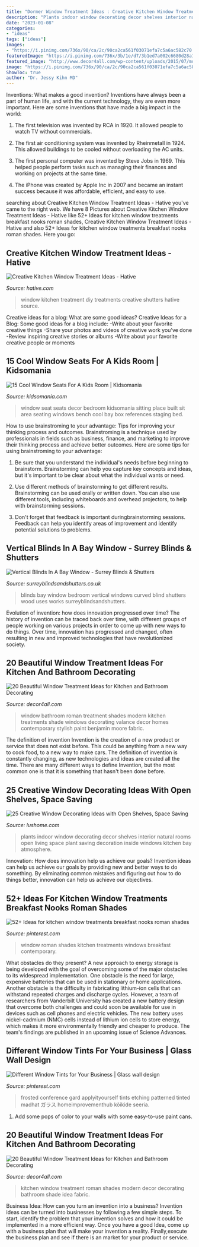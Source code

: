 ```yaml
---
title: "Dormer Window Treatment Ideas : Creative Kitchen Window Treatment Ideas"
description: "Plants indoor window decorating decor shelves interior natural rooms open living space plant saving decoration inside windows kitchen bay atmosphere"
date: "2023-01-08"
categories:
- "ideas"
tags: ["ideas"]
images:
- "https://i.pinimg.com/736x/90/ca/2c/90ca2ca561f03071efa7c5a6ac582c70.jpg"
featuredImage: "https://i.pinimg.com/736x/3b/1e/d7/3b1ed7a002c6680d28a14195903a678f.jpg"
featured_image: "http://www.decor4all.com/wp-content/uploads/2015/07/modern-kitchen-decor-roman-shades-window-treatment-ideas-4.jpg"
image: "https://i.pinimg.com/736x/90/ca/2c/90ca2ca561f03071efa7c5a6ac582c70.jpg"
ShowToc: true
author: "Dr. Jessy Kihn MD"
---
```



Inventions: What makes a good invention?
Inventions have always been a part of human life, and with the current technology, they are even more important. Here are some inventions that have made a big impact in the world:
1. The first television was invented by RCA in 1920. It allowed people to watch TV without commercials.

2. The first air conditioning system was invented by Rheinmetall in 1924. This allowed buildings to be cooled without overloading the AC units.

3. The first personal computer was invented by Steve Jobs in 1969. This helped people perform tasks such as managing their finances and working on projects at the same time.

4. The iPhone was created by Apple Inc in 2007 and became an instant success because it was affordable, efficient, and easy to use.

	

		
searching about Creative Kitchen Window Treatment Ideas - Hative you've came to the right web. We have 8 Pictures about Creative Kitchen Window Treatment Ideas - Hative like 52+ Ideas for kitchen window treatments breakfast nooks roman shades, Creative Kitchen Window Treatment Ideas - Hative and also 52+ Ideas for kitchen window treatments breakfast nooks roman shades. Here you go:
		
    
## Creative Kitchen Window Treatment Ideas - Hative

<img loading=lazy src="https://hative.com/wp-content/uploads/2015/02/kitchen-window-treatments/10-kitchen-window-treatments.jpg" onerror="this.onerror=null;this.src='https://tse4.mm.bing.net/th?id=OIP.Py8D1PO3NxfA8QIhhx4lWwHaLH&amp;pid=15.1';" alt="Creative Kitchen Window Treatment Ideas - Hative">

_Source: hative.com_

>window kitchen treatment diy treatments creative shutters hative source. 

	

Creative ideas for a blog: What are some good ideas?
Creative Ideas for a Blog:
Some good ideas for a blog include: 
-Write about your favorite creative things 
-Share your photos and videos of creative work you’ve done 
-Review inspiring creative stories or albums 
-Write about your favorite creative people or moments

    
## 15 Cool Window Seats For A Kids Room | Kidsomania

<img loading=lazy src="http://www.kidsomania.com/photos/15-Ideas-For-Kids-Window-Seat-10.jpg" onerror="this.onerror=null;this.src='https://tse4.mm.bing.net/th?id=OIP.v0-mEx9I--iUv2PpHl7LNAHaJ4&amp;pid=15.1';" alt="15 Cool Window Seats For A Kids Room | Kidsomania">

_Source: kidsomania.com_

>window seat seats decor bedroom kidsomania sitting place built sit area seating windows bench cool bay box references staging bed. 

	

How to use brainstroming to your advantage: Tips for improving your thinking process and outcomes.
Brainstroming is a technique used by professionals in fields such as business, finance, and marketing to improve their thinking process and achieve better outcomes. Here are some tips for using brainstroming to your advantage: 
1. Be sure that you understand the individual's needs before beginning to brainstorm. Brainstorming can help you capture key concepts and ideas, but it's important to be clear about what the individual wants or need.

2. Use different methods of brainstorming to get different results. Brainstorming can be used orally or written down. You can also use different tools, including whiteboards and overhead projectors, to help with brainstorming sessions.

3. Don't forget that feedback is important duringbrainstorming sessions. Feedback can help you identify areas of improvement and identify potential solutions to problems.

    
## Vertical Blinds In A Bay Window - Surrey Blinds &amp; Shutters

<img loading=lazy src="https://surreyblindsandshutters.co.uk/content/uploads/2012/10/Bay-Window-Bedroom-Vertical-Blinds.jpg" onerror="this.onerror=null;this.src='https://tse1.mm.bing.net/th?id=OIP.syk5mpBnuOojSADrUAeSdgHaEo&amp;pid=15.1';" alt="Vertical Blinds In A Bay Window - Surrey Blinds &amp; Shutters">

_Source: surreyblindsandshutters.co.uk_

>blinds bay window bedroom vertical windows curved blind shutters wood uses works surreyblindsandshutters. 

	

Evolution of invention: how does innovation progressed over time?
The history of invention can be traced back over time, with different groups of people working on various projects in order to come up with new ways to do things. Over time, innovation has progressed and changed, often resulting in new and improved technologies that have revolutionized society.

    
## 20 Beautiful Window Treatment Ideas For Kitchen And Bathroom Decorating

<img loading=lazy src="http://www.decor4all.com/wp-content/uploads/2015/07/roman-shades-window-treatment-ideas-for-bathroom-decorating-1.jpg" onerror="this.onerror=null;this.src='https://tse1.mm.bing.net/th?id=OIP.TYeHy_myf2BfXm8_7MYiygAAAA&amp;pid=15.1';" alt="20 Beautiful Window Treatment Ideas for Kitchen and Bathroom Decorating">

_Source: decor4all.com_

>window bathroom roman treatment shades modern kitchen treatments shade windows decorating valance decor homes contemporary stylish paint benjamin moore fabric. 

	

The definition of invention
Invention is the creation of a new product or service that does not exist before. This could be anything from a new way to cook food, to a new way to make cars. The definition of invention is constantly changing, as new technologies and ideas are created all the time. There are many different ways to define Invention, but the most common one is that it is something that hasn't been done before.

    
## 25 Creative Window Decorating Ideas With Open Shelves, Space Saving

<img loading=lazy src="https://www.lushome.com/wp-content/uploads/2014/05/window-decorating-ideas-shelves-22.jpg" onerror="this.onerror=null;this.src='https://tse3.mm.bing.net/th?id=OIP.EWG_raqvGywqX6fuEIWxHwHaI4&amp;pid=15.1';" alt="25 Creative Window Decorating Ideas with Open Shelves, Space Saving">

_Source: lushome.com_

>plants indoor window decorating decor shelves interior natural rooms open living space plant saving decoration inside windows kitchen bay atmosphere. 

	

Innovation: How does innovation help us achieve our goals?
Invention ideas can help us achieve our goals by providing new and better ways to do something. By eliminating common mistakes and figuring out how to do things better, innovation can help us achieve our objectives.

    
## 52+ Ideas For Kitchen Window Treatments Breakfast Nooks Roman Shades

<img loading=lazy src="https://i.pinimg.com/736x/3b/1e/d7/3b1ed7a002c6680d28a14195903a678f.jpg" onerror="this.onerror=null;this.src='https://tse1.mm.bing.net/th?id=OIP.ja5BQw8gF9vSItaatFntuQAAAA&amp;pid=15.1';" alt="52+ Ideas for kitchen window treatments breakfast nooks roman shades">

_Source: pinterest.com_

>window roman shades kitchen treatments windows breakfast contemporary. 

	

What obstacles do they present?
A new approach to energy storage is being developed with the goal of overcoming some of the major obstacles to its widespread implementation. One obstacle is the need for large, expensive batteries that can be used in stationary or home applications. Another obstacle is the difficulty in fabricating lithium-ion cells that can withstand repeated charges and discharge cycles. However, a team of researchers from Vanderbilt University has created a new battery design that overcome both challenges and could soon be available for use in devices such as cell phones and electric vehicles. The new battery uses nickel-cadmium (NMC) cells instead of lithium ion cells to store energy, which makes it more environmentally friendly and cheaper to produce. The team's findings are published in an upcoming issue of Science Advances.

    
## Different Window Tints For Your Business | Glass Wall Design

<img loading=lazy src="https://i.pinimg.com/736x/90/ca/2c/90ca2ca561f03071efa7c5a6ac582c70.jpg" onerror="this.onerror=null;this.src='https://tse1.mm.bing.net/th?id=OIP.fBYgqk-GjRMBpfoG7eAoTgHaHc&amp;pid=15.1';" alt="Different Window Tints for Your Business | Glass wall design">

_Source: pinterest.com_

>frosted conference gard applyityourself tints etching patterned tinted madhat ガラス homeimprovementhub kõikide seeria. 

	

1. Add some pops of color to your walls with some easy-to-use paint cans.

    
## 20 Beautiful Window Treatment Ideas For Kitchen And Bathroom Decorating

<img loading=lazy src="http://www.decor4all.com/wp-content/uploads/2015/07/modern-kitchen-decor-roman-shades-window-treatment-ideas-4.jpg" onerror="this.onerror=null;this.src='https://tse1.mm.bing.net/th?id=OIP.s0mz2bCdMcStkUUikV9rYAAAAA&amp;pid=15.1';" alt="20 Beautiful Window Treatment Ideas for Kitchen and Bathroom Decorating">

_Source: decor4all.com_

>kitchen window treatment roman shades modern decor decorating bathroom shade idea fabric. 

	

Business Idea: How can you turn an invention into a business?
Invention ideas can be turned into businesses by following a few simple steps. To start, identify the problem that your invention solves and how it could be implemented in a more efficient way. Once you have a good Idea, come up with a business plan that will make your invention a reality. Finally,execute the business plan and see if there is an market for your product or service.

